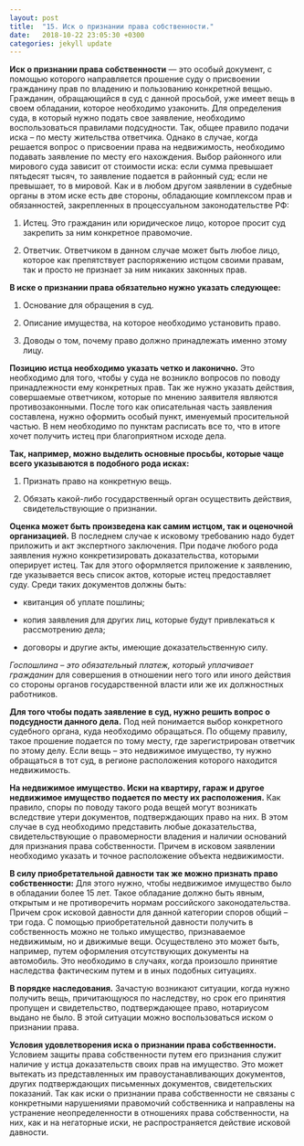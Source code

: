 ```yaml
---
layout: post
title:  "15. Иск о признании права собственности."
date:   2018-10-22 23:05:30 +0300
categories: jekyll update
---
```


**Иск о признании права собственности** — это особый документ, с помощью которого направляется прошение суду о присвоении гражданину прав по владению и пользованию конкретной вещью. Гражданин, обращающийся в суд с данной просьбой, уже имеет вещь в своем обладании, которое необходимо узаконить. Для определения суда, в который нужно подать свое заявление, необходимо воспользоваться правилами подсудности. Так, общее правило подачи иска – по месту жительства ответчика. Однако в случае, когда решается вопрос о присвоении права на недвижимость, необходимо подавать заявление по месту его нахождения. Выбор районного или мирового суда зависит от стоимости иска: если сумма превышает пятьдесят тысяч, то заявление подается в районный суд; если не превышает, то в мировой. Как и в любом другом заявлении в судебные органы в этом иске есть две стороны, обладающие комплексом прав и обязанностей, закрепленных в процессуальном законодательстве РФ:

1. Истец. Это гражданин или юридическое лицо, которое просит суд закрепить за ним конкретное правомочие. 

2. Ответчик. Ответчиком в данном случае может быть любое лицо, которое как препятствует распоряжению истцом своими правам, так и просто не признает за ним никаких законных прав.

**В иске о признании права обязательно нужно указать следующее:**

1. Основание для обращения в суд.

2. Описание имущества, на которое необходимо установить право.

3. Доводы о том, почему право должно принадлежать именно этому лицу.

**Позицию истца необходимо указать четко и лаконично.** Это необходимо для того, чтобы у суда не возникло вопросов по поводу принадлежности ему конкретных прав. Так же нужно указать действия, совершаемые ответчиком, которые по мнению заявителя являются противозаконными. После того как описательная часть заявления составлена, нужно оформить особый пункт, именуемый просительной частью. В нем необходимо по пунктам расписать все то, что в итоге хочет получить истец при благоприятном исходе дела.

**Так, например, можно выделить основные просьбы, которые чаще всего указываются в подобного рода исках:**

1. Признать право на конкретную вещь.

2. Обязать какой-либо государственный орган осуществить действия, свидетельствующие о признании.

**Оценка может быть произведена как самим истцом, так и оценочной организацией.** В последнем случае к исковому требованию надо будет приложить и акт экспертного заключения. При подаче любого рода заявления нужно конкретизировать доказательства, которыми оперирует истец. Так для этого оформляется приложение к заявлению, где указывается весь список актов, которые истец предоставляет суду. Среди таких документов должны быть:

- квитанция об уплате пошлины;

- копия заявления для других лиц, которые будут привлекаться к рассмотрению дела;

- договоры и другие акты, имеющие доказательственную силу.

*Госпошлина – это обязательный платеж, который уплачивает гражданин* для совершения в отношении него того или иного действия со стороны органов государственной власти или же их должностных работников.

**Для того чтобы подать заявление в суд, нужно решить вопрос о подсудности данного дела.** Под ней понимается выбор конкретного судебного органа, куда необходимо обращаться. По общему правилу, такое прошение подается по тому месту, где зарегистрирован ответчик по этому делу. Если вещь – это недвижимое имущество, ту нужно обращаться в тот суд, в регионе расположения которого находится недвижимость.

**На недвижимое имущество. Иски на квартиру, гараж и другое недвижимое имущество подается по месту их расположения.** Как правило, споры по поводу такого рода вещей могут возникать вследствие утери документов, подтверждающих право на них. В этом случае в суд необходимо представить любые доказательства, свидетельствующие о правомерности владения и наличии оснований для признания права собственности. Причем в исковом заявлении необходимо указать и точное расположение объекта недвижимости.

**В силу приобретательной давности так же можно признать право собственности:** Для этого нужно, чтобы недвижимое имущество было в обладании более 15 лет. Такое обладание должно быть явным, открытым и не противоречить нормам российского законодательства. Причем срок исковой давности для данной категории споров общий – три года. С помощью приобретательной давности получить в собственность можно не только имущество, признаваемое недвижимым, но и движимые вещи. Осуществлено это может быть, например, путем оформления отсутствующих документы на автомобиль. Это необходимо в случаях, когда произошло принятие наследства фактическим путем и в иных подобных ситуациях.

**В порядке наследования.** Зачастую возникают ситуации, когда нужно получить вещь, причитающуюся по наследству, но срок его принятия пропущен и свидетельство, подтверждающее право, нотариусом выдано не было. В этой ситуации можно воспользоваться иском о признании права.

**Условия удовлетворения иска о признании права собственности.** Условием защиты права собственности путем его признания служит наличие у истца доказательств своих прав на имущество. Это может вытекать из представленных им правоустанавливающих документов, других подтверждающих письменных документов, свидетельских показаний. Так как иски о признании права собственности не связаны с конкретными нарушениями правомочий собственника и направлены на устранение неопределенности в отношениях права собственности, на них, как и на негаторные иски, не распространяется действие исковой давности.